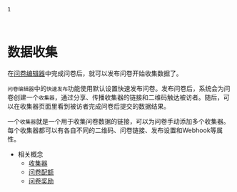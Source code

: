 ```index
1
```
```tag

```
```summary

```
# 数据收集

在[问卷编辑器](../design/concept.md)中完成问卷后，就可以发布问卷开始收集数据了。

`问卷编辑器`中的`快速发布`功能使用默认设置快速发布问卷。发布问卷后，系统会为问卷创建一个`收集器`，通过分享、传播收集器的链接和二维码触达被访者。随后，可以在收集器页面里看到被访者完成问卷后提交的数据结果。

一个`收集器`就是一个用于收集问卷数据的链接，可以为问卷手动添加多个收集器。每个收集器都可以有各自不同的二维码、问卷链接、发布设置和Webhook等属性。

+ 相关概念
  + [收集器](./collector.md)
  + [问卷配额](../design/advance-topic/reward.md)
  + [问卷奖励](../design/advance-topic/reward.md)
